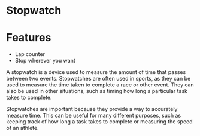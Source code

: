 # Stopwatch

# Features
 - Lap counter
 - Stop wherever you want

A stopwatch is a device used to measure the amount of time that passes between two events. Stopwatches are often used in sports, as they can be used to measure the time taken to complete a race or other event. They can also be used in other situations, such as timing how long a particular task takes to complete.

Stopwatches are important because they provide a way to accurately measure time. This can be useful for many different purposes, such as keeping track of how long a task takes to complete or measuring the speed of an athlete.
